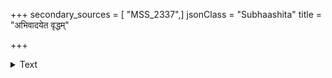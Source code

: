 +++
secondary_sources = [ "MSS_2337",]
jsonClass = "Subhaashita"
title = "अभिवादयेत वृद्धम्"

+++

<details><summary>Text</summary>

अभिवादयेत वृद्धम् आसनं चास्य दर्शयेत्।  
कृताञ्जलिरुपासीत गच्छन्तं पृष्ठतोऽन्वियात्॥
</details>
